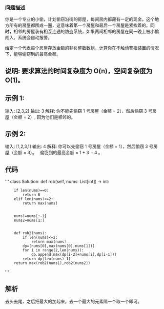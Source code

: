 ### 问题描述
你是一个专业的小偷，计划偷窃沿街的房屋，每间房内都藏有一定的现金。这个地方所有的房屋都围成一圈，这意味着第一个房屋和最后一个房屋是紧挨着的。同时，相邻的房屋装有相互连通的防盗系统，如果两间相邻的房屋在同一晚上被小偷闯入，系统会自动报警。

给定一个代表每个房屋存放金额的非负整数数组，计算你在不触动警报装置的情况下，能够偷窃到的最高金额。

## 说明: 要求算法的时间复杂度为 O(n)，空间复杂度为 O(1)。

## 示例 1:

输入: [2,3,2]
输出: 3
解释: 你不能先偷窃 1 号房屋（金额 = 2），然后偷窃 3 号房屋（金额 = 2）, 因为他们是相邻的。

## 示例 2:

输入: [1,2,3,1]
输出: 4
解释: 你可以先偷窃 1 号房屋（金额 = 1），然后偷窃 3 号房屋（金额 = 3）。
     偷窃到的最高金额 = 1 + 3 = 4 。

## 代码
'''
class Solution:
    def rob(self, nums: List[int]) -> int:

        if len(nums)==0:
            return 0
        elif len(nums)<=2:
            return max(nums)


        nums1=nums[:-1]
        nums2=nums[1:]


        def rob2(nums):
            if len(nums)<=2:
                return max(nums)
            dp=[nums[0],max(nums[0],nums[1])]
            for i in range(2,len(nums)):
                dp.append(max(dp[i-2]+nums[i],dp[i-1]))
            return dp[len(nums)-1]
        return max(rob2(nums1),rob2(nums2))
'''
## 解析
去头去尾，之后把最大的加起来，去一个最大的元素隔一个取一个即可。